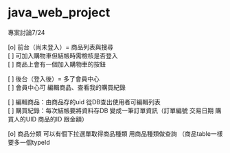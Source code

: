 # java_web_project

專案討論7/24

[o] 前台（尚未登入）= 商品列表與搜尋<br>
[ ] 可加入購物車但結帳時需檢核是否登入<br>
[ ] 商品上會有一個加入購物車的按鈕

[ ] 後台（登入後）= 多了會員中心<br>
[ ] 會員中心可 編輯商品、查看我的購買紀錄

[ ] 編輯商品：由商品存的uid 從DB查出使用者可編輯列表<br>
[ ] 購買紀錄：每次結帳要將資料存DB 變成一筆訂單資訊（訂單編號 交易日期 購買人的UID 商品的ID 跟金額）

[o] 商品分類 可以有個下拉選單取得商品種類 用商品種類做查詢 （商品table一樣要多一個typeId
